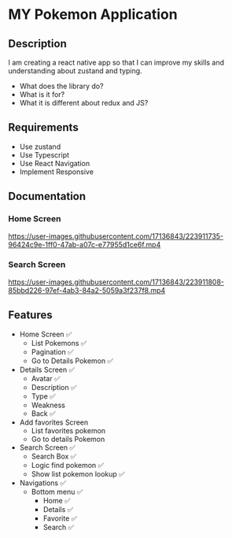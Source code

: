 # MY Pokemon Application

## Description

I am creating a react native app so that I can improve my skills and understanding about zustand and typing. 
- What does the library do? 
- What is it for? 
- What it is different about redux and JS?
## Requirements 

- Use zustand
- Use Typescript
- Use React Navigation
- Implement Responsive

## Documentation
### Home Screen
https://user-images.githubusercontent.com/17136843/223911735-96424c9e-1ff0-47ab-a07c-e77955d1ce6f.mp4

### Search Screen  
https://user-images.githubusercontent.com/17136843/223911808-85bbd226-97ef-4ab3-84a2-5059a3f237f8.mp4
## Features

- Home Screen ✅
  - List Pokemons ✅
  - Pagination ✅
  - Go to Details Pokemon ✅
- Details Screen ✅
  - Avatar ✅
  - Description ✅
  - Type ✅
  - Weakness
  - Back ✅
- Add favorites Screen
  - List favorites pokemon
  - Go to details Pokemon 
- Search Screen ✅  
  - Search Box ✅
  - Logic find pokemon ✅
  - Show list pokemon lookup ✅
- Navigations ✅
    - Bottom menu ✅
        - Home ✅
        - Details ✅
        - Favorite ✅
        - Search ✅
